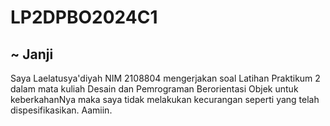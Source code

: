 # LP2DPBO2024C1

## ~ Janji 
Saya Laelatusya'diyah NIM 2108804 mengerjakan soal Latihan Praktikum 2 dalam mata kuliah Desain dan Pemrograman Berorientasi Objek untuk keberkahanNya maka saya tidak melakukan kecurangan seperti yang telah dispesifikasikan. Aamiin.


